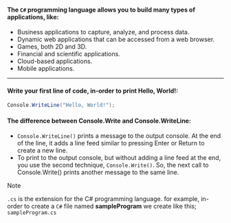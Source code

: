 #### The `C#` programming language allows you to build many types of applications, like:
- Business applications to capture, analyze, and process data.
- Dynamic web applications that can be accessed from a web browser.
- Games, both 2D and 3D.
- Financial and scientific applications.
- Cloud-based applications.
- Mobile applications.

---

#### Write your first line of code, in-order to print **Hello, World!**:
```cs
Console.WriteLine("Hello, World!");
```

#### The difference between Console.Write and Console.WriteLine:
- `Console.WriteLine()` prints a message to the output console. At the end of the line, it adds a line feed similar to pressing Enter or Return to create a new line.
- To print to the output console, but without adding a line feed at the end, you use the second technique, `Console.Write()`. So, the next call to Console.Write() prints another message to the same line.

> [!NOTE]
> `.cs` is the extension for the C# programming language.
> for example, in-order to create a `C#` file named **sampleProgram** we create like this; `sampleProgram.cs`
